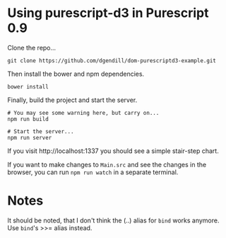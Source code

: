 # Using purescript-d3 in Purescript 0.9

Clone the repo...

```
git clone https://github.com/dgendill/dom-purescriptd3-example.git
```

Then install the bower and npm dependencies.

```
bower install
```

Finally, build the project and start the server.

```
# You may see some warning here, but carry on...
npm run build

# Start the server...
npm run server
```

If you visit http://localhost:1337 you should see a simple stair-step chart.

If you want to make changes to `Main.src` and see the changes in the browser, you can run `npm run watch` in a separate terminal.

# Notes

It should be noted, that I don't think the (..) alias for `bind` works anymore.  Use `bind`'s >>= alias instead.
